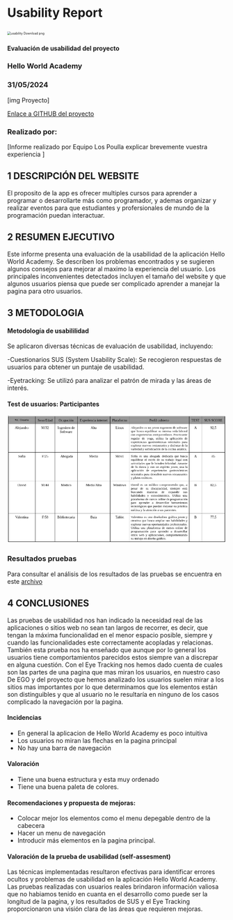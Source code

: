 # Usability Report



<img src="https://encrypted-tbn0.gstatic.com/images?q=tbn:ANd9GcRF017nhV-TFmNER2OM8UbXtdN6xwAKBYrv0i6onNfKu6Yn0BV0RK6aiOroeXl73LSY-B0&usqp=CAU" alt="usability Download png" style="zoom:50%;" />

#### Evaluación de usabilidad del proyecto 

### Hello World Academy

### 31/05/2024





[img Proyecto]

[Enlace a GITHUB del proyecto](https://github.com/DIU1-UX-I-did-it-again/DIU)





### Realizado por:

[Informe realizado por Equipo Los Poulla explicar brevemente vuestra experiencia ]











## 1 DESCRIPCIÓN DEL WEBSITE

El proposito de la app es ofrecer multiples cursos para aprender a programar o desarrollarte más como programador, y ademas organizar y realizar eventos para que estudiantes y profersionales de mundo de la programación puedan interactuar.

 



## 2 RESUMEN EJECUTIVO




Este informe presenta una evaluación de la usabilidad de la aplicación Hello World Academy. Se describen los problemas encontrados y se sugieren algunos consejos para mejorar al maximo la experiencia del usuario. Los principales inconvenientes detectados incluyen el tamaño del website y que algunos usuarios piensa que puede ser complicado aprender a manejar la pagina para otro usuarios.









## 3 METODOLOGIA 

#### Metodología de usabililidad

Se aplicaron diversas técnicas de evaluación de usabilidad, incluyendo:

 -Cuestionarios SUS (System Usability Scale): Se recogieron respuestas de usuarios para obtener un puntaje de usabilidad.

 -Eyetracking: Se utilizó para analizar el patrón de mirada y las áreas de interés.


 

#### Test de usuarios: Participantes

<img src="https://github.com/jhavimg/DIU/blob/master/P4/Usuarios.png" alt="usability Download png" />

### Resultados pruebas
Para consultar el análisis de los resultados de las pruebas se encuentra en este [archivo](https://github.com/jhavimg/DIU/blob/master/P4/Resultados_pruebas.pdf)

## 4 CONCLUSIONES 



Las pruebas de usabilidad nos han indicado la necesidad real de las aplicaciones o sitios web no sean tan largos de recorrer, es decir, que tengan la máxima funcionalidad en el menor espacio posible, siempre y cuando las funcionalidades este correctamente acopladas y relacionas. También esta prueba nos ha enseñado que aunque por lo general los usuarios tiene comportamientos parecidos estos siempre van a discrepar en alguna cuestión. Con el Eye Tracking nos hemos dado cuenta de cuales son las partes de una pagina que mas miran los usuarios, en nuestro caso De EGO y del proyecto que hemos analizado los usuarios suelen mirar a los sitios mas importantes por lo que determinamos que los elementos están son distinguibles y que al usuario no le resultaría en ninguno de los casos complicado la navegación por la pagina.



#### Incidencias

* En general la aplicacion de Hello World Academy es poco intuitiva
* Los usuarios no miran las flechas en la pagina principal
* No hay una barra de navegación



#### Valoración 

* Tiene una buena estructura y esta muy ordenado
* Tiene una buena paleta de colores.



#### Recomendaciones y propuesta de mejoras: 

* Colocar mejor los elementos como el menu depegable dentro de la cabecera
* Hacer un menu de navegación
* Introducir más elementos en la pagina principal.







#### Valoración de la prueba de usabilidad (self-assesment)
Las técnicas implementadas resultaron efectivas para identificar errores ocultos y problemas de usabilidad en la aplicación Hello World Academy. Las pruebas realizadas con usuarios reales brindaron información valiosa que no habiamos tenido en cuanta en el desarrollo como puede ser la longitud de la pagina, y los resultados de SUS y el Eye Tracking proporcionaron una visión clara de las áreas que requieren mejoras.
